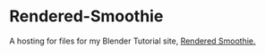 Rendered-Smoothie
=================

A hosting for files for my Blender Tutorial site, [Rendered Smoothie.](http://renderedsmoothie.wordpress.com)
